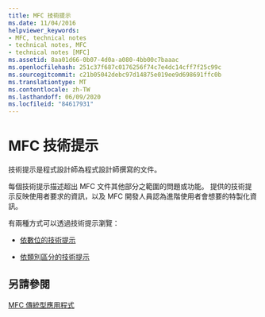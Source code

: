 ```yaml
---
title: MFC 技術提示
ms.date: 11/04/2016
helpviewer_keywords:
- MFC, technical notes
- technical notes, MFC
- technical notes [MFC]
ms.assetid: 8aa01d66-0b07-4d0a-a080-4bb00c7baaac
ms.openlocfilehash: 251c37f687c0176256f74c7e4dc14cff7f25c99c
ms.sourcegitcommit: c21b05042debc97d14875e019ee9d698691ffc0b
ms.translationtype: MT
ms.contentlocale: zh-TW
ms.lasthandoff: 06/09/2020
ms.locfileid: "84617931"
---
```

# <a name="mfc-technical-notes"></a>MFC 技術提示

技術提示是程式設計師為程式設計師撰寫的文件。

每個技術提示描述超出 MFC 文件其他部分之範圍的問題或功能。 提供的技術提示反映使用者要求的資訊，以及 MFC 開發人員認為進階使用者會想要的特製化資訊。

有兩種方式可以透過技術提示瀏覽：

- [依數位的技術提示](technical-notes-by-number.md)

- [依類別區分的技術提示](technical-notes-by-category.md)

## <a name="see-also"></a>另請參閱

[MFC 傳統型應用程式](mfc-desktop-applications.md)
